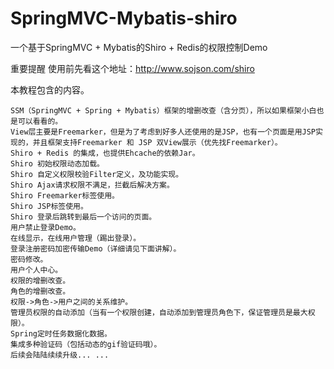 # SpringMVC-Mybatis-shiro
一个基于SpringMVC + Mybatis的Shiro + Redis的权限控制Demo

重要提醒
使用前先看这个地址：http://www.sojson.com/shiro

本教程包含的内容。

    SSM（SpringMVC + Spring + Mybatis）框架的增删改查（含分页），所以如果框架小白也是可以看看的。
    View层主要是Freemarker，但是为了考虑到好多人还使用的是JSP，也有一个页面是用JSP实现的，并且框架支持Freemarker 和 JSP 双View展示（优先找Freemarker）。
    Shiro + Redis 的集成，也提供Ehcache的依赖Jar。
    Shiro 初始权限动态加载。
    Shiro 自定义权限校验Filter定义，及功能实现。
    Shiro Ajax请求权限不满足，拦截后解决方案。
    Shiro Freemarker标签使用。
    Shiro JSP标签使用。
    Shiro 登录后跳转到最后一个访问的页面。
    用户禁止登录Demo。
    在线显示，在线用户管理（踢出登录）。
    登录注册密码加密传输Demo（详细请见下面讲解）。
    密码修改。
    用户个人中心。
    权限的增删改查。
    角色的增删改查。
    权限->角色->用户之间的关系维护。
    管理员权限的自动添加（当有一个权限创建，自动添加到管理员角色下，保证管理员是最大权限）。
    Spring定时任务数据化数据。
    集成多种验证码（包括动态的gif验证码哦）。
    后续会陆陆续续升级... ...









